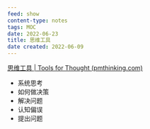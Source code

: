 ```yaml
---
feed: show
content-type: notes
tags: MOC
date: 2022-06-23
title: 思维工具
date created: 2022-06-09
---
```


[思维工具 | Tools for Thought (pmthinking.com)](https://index.pmthinking.com/Tools-for-Thought-08234893d878497d94c4651102fb1aeb)

- 系统思考
- 如何做决策
- 解决问题
- 认知偏误
- 提出问题
